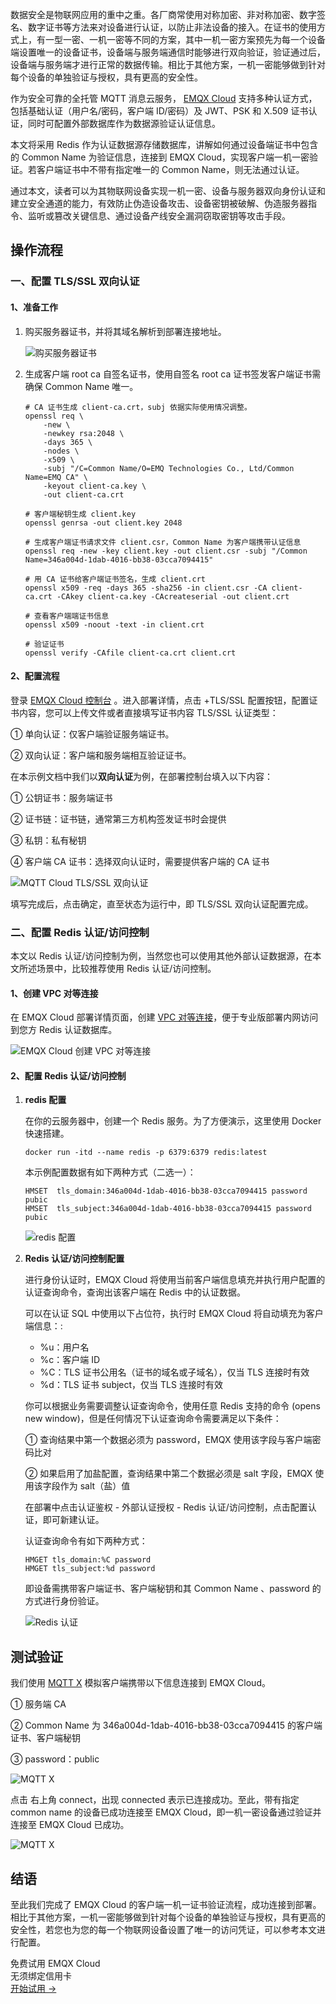数据安全是物联网应用的重中之重。各厂商常使用对称加密、非对称加密、数字签名、数字证书等方法来对设备进行认证，以防止非法设备的接入。在证书的使用方式上，有一型一密、一机一密等不同的方案，其中一机一密方案预先为每一个设备端设置唯一的设备证书，设备端与服务端通信时能够进行双向验证，验证通过后，设备端与服务端才进行正常的数据传输。相比于其他方案，一机一密能够做到针对每个设备的单独验证与授权，具有更高的安全性。

作为安全可靠的全托管 MQTT 消息云服务， [EMQX Cloud](https://www.emqx.com/zh/cloud) 支持多种认证方式，包括基础认证（用户名/密码，客户端 ID/密码）及 JWT、PSK 和 X.509 证书认证，同时可配置外部数据库作为数据源验证认证信息。

本文将采用 Redis 作为认证数据源存储数据库，讲解如何通过设备端证书中包含的 Common Name 为验证信息，连接到 EMQX Cloud，实现客户端一机一密验证。若客户端证书中不带有指定唯一的 Common Name，则无法通过认证。

通过本文，读者可以为其物联网设备实现一机一密、设备与服务器双向身份认证和建立安全通道的能力，有效防止伪造设备攻击、设备密钥被破解、伪造服务器指令、监听或篡改关键信息、通过设备产线安全漏洞窃取密钥等攻击手段。



## 操作流程

### 一、配置 TLS/SSL 双向认证

#### 1、准备工作

1. 购买服务器证书，并将其域名解析到部署连接地址。
 
   ![购买服务器证书](https://assets.emqx.com/images/7e8427b0e9efd82fa68f37948681a83d.png)
 
2. 生成客户端 root ca 自签名证书，使用自签名 root ca 证书签发客户端证书需确保 Common Name 唯一。

   ```
   # CA 证书生成 client-ca.crt，subj 依据实际使用情况调整。
   openssl req \
       -new \
       -newkey rsa:2048 \
       -days 365 \
       -nodes \
       -x509 \
       -subj "/C=Common Name/O=EMQ Technologies Co., Ltd/Common Name=EMQ CA" \
       -keyout client-ca.key \
       -out client-ca.crt
       
   # 客户端秘钥生成 client.key
   openssl genrsa -out client.key 2048
   
   # 生成客户端证书请求文件 client.csr，Common Name 为客户端携带认证信息
   openssl req -new -key client.key -out client.csr -subj "/Common Name=346a004d-1dab-4016-bb38-03cca7094415"
   
   # 用 CA 证书给客户端证书签名，生成 client.crt
   openssl x509 -req -days 365 -sha256 -in client.csr -CA client-ca.crt -CAkey client-ca.key -CAcreateserial -out client.crt
   
   # 查看客户端端证书信息
   openssl x509 -noout -text -in client.crt
   
   # 验证证书
   openssl verify -CAfile client-ca.crt client.crt
   ```

#### 2、配置流程

登录 [EMQX Cloud 控制台](https://www.emqx.com/zh/signin?continue=https://cloud.emqx.com/console/) 。进入部署详情，点击 +TLS/SSL 配置按钮，配置证书内容，您可以上传文件或者直接填写证书内容 TLS/SSL 认证类型：

① 单向认证：仅客户端验证服务端证书。

② 双向认证：客户端和服务端相互验证证书。

在本示例文档中我们以**双向认证**为例，在部署控制台填入以下内容：

① 公钥证书：服务端证书

② 证书链：证书链，通常第三方机构签发证书时会提供

③ 私钥：私有秘钥

④ 客户端 CA 证书：选择双向认证时，需要提供客户端的 CA 证书

![MQTT Cloud TLS/SSL 双向认证](https://assets.emqx.com/images/4fbecf8ed9a8ac557101e923aa656b63.png) 


填写完成后，点击确定，直至状态为运行中，即 TLS/SSL 双向认证配置完成。

 

### 二、配置 Redis 认证/访问控制

本文以 Redis 认证/访问控制为例，当然您也可以使用其他外部认证数据源，在本文所述场景中，比较推荐使用 Redis 认证/访问控制。

#### 1、创建 VPC 对等连接

在 EMQX Cloud 部署详情页面，创建 [VPC 对等连接](https://docs.emqx.com/zh/cloud/latest/deployments/vpc_peering.html)，便于专业版部署内网访问到您方 Redis 认证数据库。

![EMQX Cloud 创建 VPC 对等连接](https://assets.emqx.com/images/6acd26095a23ace71c3761ad05578693.png)
 

#### 2、配置 Redis 认证/访问控制

1. **redis 配置**

   在你的云服务器中，创建一个 Redis 服务。为了方便演示，这里使用 Docker 快速搭建。

   ```
   docker run -itd --name redis -p 6379:6379 redis:latest
   ```

   本示例配置数据有如下两种方式（二选一）：

   ```
   HMSET  tls_domain:346a004d-1dab-4016-bb38-03cca7094415 password pubic
   HMSET  tls_subject:346a004d-1dab-4016-bb38-03cca7094415 password pubic 
   ```

   ![redis 配置](https://assets.emqx.com/images/5c41e89babbe08b678ac41beafd146b2.png) 

2. **Redis 认证/访问控制配置**

   进行身份认证时，EMQX Cloud 将使用当前客户端信息填充并执行用户配置的认证查询命令，查询出该客户端在 Redis 中的认证数据。

   可以在认证 SQL 中使用以下占位符，执行时 EMQX Cloud 将自动填充为客户端信息：:

   - %u：用户名
   - %c：客户端 ID
   - %C：TLS 证书公用名（证书的域名或子域名），仅当 TLS 连接时有效
   - %d：TLS 证书 subject，仅当 TLS 连接时有效

   你可以根据业务需要调整认证查询命令，使用任意 Redis 支持的命令 (opens new window)，但是任何情况下认证查询命令需要满足以下条件：

   ① 查询结果中第一个数据必须为 password，EMQX 使用该字段与客户端密码比对

   ② 如果启用了加盐配置，查询结果中第二个数据必须是 salt 字段，EMQX 使用该字段作为 salt（盐）值

   在部署中点击认证鉴权 - 外部认证授权 - Redis 认证/访问控制，点击配置认证，即可新建认证。

   认证查询命令有如下两种方式：

   ```
   HMGET tls_domain:%C password
   HMGET tls_subject:%d password 
   ```

   即设备需携带客户端证书、客户端秘钥和其 Common Name 、password 的方式进行身份验证。

   ![Redis 认证](https://assets.emqx.com/images/1081b9a2a990a9b2cb2ed52732c9e4cb.png)

## 测试验证

我们使用 [MQTT X](https://mqttx.app/zh) 模拟客户端携带以下信息连接到 EMQX Cloud。

① 服务端 CA

② Common Name 为 346a004d-1dab-4016-bb38-03cca7094415 的客户端证书、客户端秘钥

③ password：public

![MQTT X](https://assets.emqx.com/images/09a7d8bca9dbaeb64f180bc4b52e04a8.png)

点击 右上角 connect，出现 connected 表示已连接成功。至此，带有指定 common name 的设备已成功连接至 EMQX Cloud，即一机一密设备通过验证并连接至 EMQX Cloud 已成功。 

![MQTT X](https://assets.emqx.com/images/d22cded4367df74623594a26cf44a51b.png) 
 

## **结语**

至此我们完成了 EMQX Cloud 的客户端一机一证书验证流程，成功连接到部署。相比于其他方案，一机一密能够做到针对每个设备的单独验证与授权，具有更高的安全性，若您也为您的每一个物联网设备设置了唯一的访问凭证，可以参考本文进行配置。


<section class="promotion">
    <div>
        免费试用 EMQX Cloud
        <div class="is-size-14 is-text-normal has-text-weight-normal">无须绑定信用卡</div>
    </div>
    <a href="https://accounts-zh.emqx.com/signup?continue=https://cloud.emqx.com/console/deployments/0?oper=new" class="button is-gradient px-5">开始试用 →</a>
</section>
